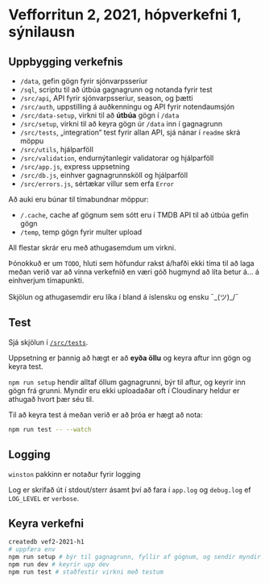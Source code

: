 # Vefforritun 2, 2021, hópverkefni 1, sýnilausn

## Uppbygging verkefnis

* `/data`, gefin gögn fyrir sjónvarpsseríur
* `/sql`, scriptu til að útbúa gagnagrunn og notanda fyrir test
* `/src/api`, API fyrir sjónvarpsseríur, season, og þætti
* `/src/auth`, uppstilling á auðkenningu og API fyrir notendaumsjón
* `/src/data-setup`, virkni til að **útbúa** gögn í `/data`
* `/src/setup`, virkni til að keyra gögn úr `/data` inn í gagnagrunn
* `/src/tests`, „integration“ test fyrir allan API, sjá nánar í `readme` skrá möppu
* `/src/utils`, hjálparföll
* `/src/validation`, endurnýtanlegir validatorar og hjálparföll
* `/src/app.js`, express uppsetning
* `/src/db.js`, einhver gagnagrunnsköll og hjálparföll
* `/src/errors.js`, sértækar villur sem erfa `Error`

Að auki eru búnar til tímabundnar möppur:

* `/.cache`, cache af gögnum sem sótt eru í TMDB API til að útbúa gefin gögn
* `/temp`, temp gögn fyrir multer upload

All flestar skrár eru með athugasemdum um virkni.

Þónokkuð er um `TODO`, hluti sem höfundur rakst á/hafði ekki tíma til að laga meðan verið var að vinna verkefnið en væri góð hugmynd að líta betur á... á einhverjum tímapunkti.

Skjölun og athugasemdir eru líka í bland á íslensku og ensku ¯\_(ツ)_/¯

## Test

Sjá skjölun í [`/src/tests`](/src/tests/).

Uppsetning er þannig að hægt er að **eyða öllu** og keyra aftur inn gögn og keyra test.

`npm run setup` hendir alltaf öllum gagnagrunni, býr til aftur, og keyrir inn gögn frá grunni. Myndir eru ekki uploadaðar oft í Cloudinary heldur er athugað hvort þær séu til.

Til að keyra test á meðan verið er að þróa er hægt að nota:

```bash
npm run test -- --watch
```

## Logging

`winston` pakkinn er notaður fyrir logging

Log er skrifað út í stdout/sterr ásamt því að fara í `app.log` og `debug.log` ef `LOG_LEVEL` er `verbose`.

## Keyra verkefni

```bash
createdb vef2-2021-h1
# uppfæra env
npm run setup # býr til gagnagrunn, fyllir af gögnum, og sendir myndir á cloudinary
npm run dev # keyrir upp dev
npm run test # staðfestir virkni með testum
```
